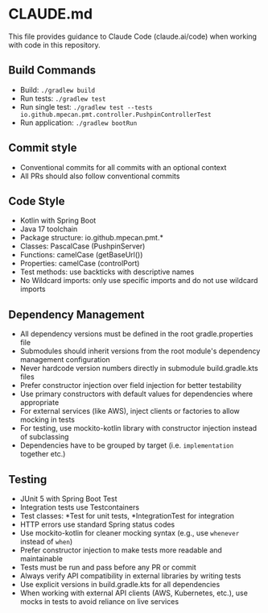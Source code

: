 # CLAUDE.md

This file provides guidance to Claude Code (claude.ai/code) when working with code in this repository.

## Build Commands
- Build: `./gradlew build`
- Run tests: `./gradlew test`
- Run single test: `./gradlew test --tests io.github.mpecan.pmt.controller.PushpinControllerTest`
- Run application: `./gradlew bootRun`

## Commit style
- Conventional commits for all commits with an optional context
- All PRs should also follow conventional commits

## Code Style
- Kotlin with Spring Boot
- Java 17 toolchain
- Package structure: io.github.mpecan.pmt.*
- Classes: PascalCase (PushpinServer)
- Functions: camelCase (getBaseUrl())
- Properties: camelCase (controlPort)
- Test methods: use backticks with descriptive names
- No Wildcard imports: only use specific imports and do not use wildcard imports

## Dependency Management
- All dependency versions must be defined in the root gradle.properties file
- Submodules should inherit versions from the root module's dependency management configuration
- Never hardcode version numbers directly in submodule build.gradle.kts files
- Prefer constructor injection over field injection for better testability
- Use primary constructors with default values for dependencies where appropriate
- For external services (like AWS), inject clients or factories to allow mocking in tests
- For testing, use mockito-kotlin library with constructor injection instead of subclassing
- Dependencies have to be grouped by target (i.e. `implementation` together etc.)

## Testing
- JUnit 5 with Spring Boot Test
- Integration tests use Testcontainers
- Test classes: *Test for unit tests, *IntegrationTest for integration
- HTTP errors use standard Spring status codes
- Use mockito-kotlin for cleaner mocking syntax (e.g., use `whenever` instead of `when`)
- Prefer constructor injection to make tests more readable and maintainable
- Tests must be run and pass before any PR or commit
- Always verify API compatibility in external libraries by writing tests
- Use explicit versions in build.gradle.kts for all dependencies
- When working with external API clients (AWS, Kubernetes, etc.), use mocks in tests to avoid reliance on live services
